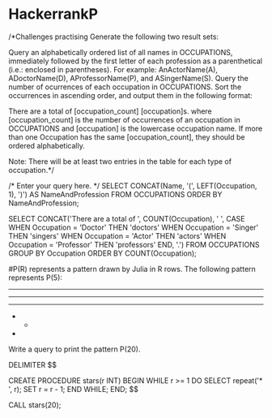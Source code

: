 # HackerrankP
/*Challenges practising 
Generate the following two result sets:

Query an alphabetically ordered list of all names in OCCUPATIONS, immediately followed by the first letter of each profession as a parenthetical (i.e.: enclosed in parentheses). For example: AnActorName(A), ADoctorName(D), AProfessorName(P), and ASingerName(S).
Query the number of ocurrences of each occupation in OCCUPATIONS. Sort the occurrences in ascending order, and output them in the following format:

There are a total of [occupation_count] [occupation]s.
where [occupation_count] is the number of occurrences of an occupation in OCCUPATIONS and [occupation] is the lowercase occupation name. If more than one Occupation has the same [occupation_count], they should be ordered alphabetically.

Note: There will be at least two entries in the table for each type of occupation.*/

/*
Enter your query here.
*/
SELECT CONCAT(Name, '(', LEFT(Occupation, 1), ')') AS NameAndProfession
FROM OCCUPATIONS
ORDER BY NameAndProfession;

SELECT CONCAT('There are a total of ', COUNT(Occupation), ' ', 
              CASE 
                WHEN Occupation = 'Doctor' THEN 'doctors'
                WHEN Occupation = 'Singer' THEN 'singers'
                WHEN Occupation = 'Actor' THEN 'actors'
                WHEN Occupation = 'Professor' THEN 'professors'
              END, '.')
FROM OCCUPATIONS
GROUP BY Occupation
ORDER BY COUNT(Occupation);

#P(R) represents a pattern drawn by Julia in R rows. The following pattern represents P(5):

* * * * * 
* * * * 
* * * 
* * 
*
Write a query to print the pattern P(20).

DELIMITER $$

CREATE PROCEDURE stars(r INT) 
    BEGIN 
        WHILE r >= 1 DO 
            SELECT repeat('* ', r);
            SET r = r - 1;
            END WHILE;
    END; $$
    
CALL stars(20);
